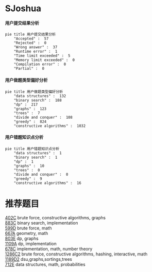 # SJoshua

<!-- tabs:start -->



#### **用户提交结果分析**

```mermaid
pie title 用户提交结果分析
    "Accepted" :  57
    "Rejected" :  0
    "Wrong answer" :  37
    "Runtime error" :  1
    "Time limit exceeded" :  5
    "Memory limit exceeded" :  0
    "Compilation error" :  0
    "Partial" :  0
```

#### **用户做题类型偏好分析**

```mermaid
pie title 用户做题类型偏好分析
    "data structures" :  132
    "binary search" :  188
    "dp" :  217
    "graphs" :  123
    "trees" :  7
    "divide and conquer" :  108
    "greedy" :  824
    "constructive algorithms" :  1032
```
#### **用户错题知识点分析**

```mermaid
pie title 用户错题知识点分析
    "data structures" :  1
    "binary search" :  1
    "dp" :  1
    "graphs" :  10
    "trees" :  0
    "divide and conquer" :  0
    "greedy" :  9
    "constructive algorithms" :  16
```



<!-- tabs:end -->
# 推荐题目
[402C](https://codeforces.com/contest/402/problem/C)		brute force,
                        constructive algorithms,
                        graphs		  
[883C](https://codeforces.com/contest/883/problem/C)		binary search,
                        implementation		  
[599D](https://codeforces.com/contest/599/problem/D)		brute force,
                        math		  
[667A](https://codeforces.com/contest/667/problem/A)		geometry,
                        math		  
[803E](https://codeforces.com/contest/803/problem/E)		dp,
                        graphs		  
[1109A](https://codeforces.com/contest/1109/problem/A)		dp,
                        implementation		  
[678C](https://codeforces.com/contest/678/problem/C)		implementation,
                        math,
                        number theory		  
[1286C2](https://codeforces.com/contest/1286C/problem/2)		brute force,
                        constructive algorithms,
                        hashing,
                        interactive,
                        math		  
[1189D2](https://codeforces.com/contest/1189D/problem/2)		dsu,graphs,sortings,trees		  
[712E](https://codeforces.com/contest/712/problem/E)		data structures,
                        math,
                        probabilities		  
